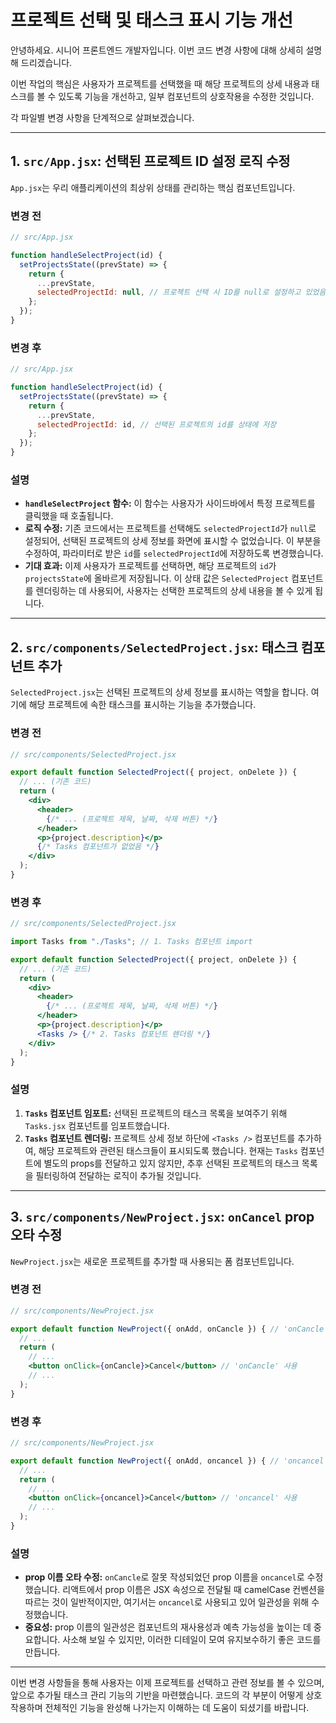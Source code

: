 
# 프로젝트 선택 및 태스크 표시 기능 개선

안녕하세요. 시니어 프론트엔드 개발자입니다. 이번 코드 변경 사항에 대해 상세히 설명해 드리겠습니다.

이번 작업의 핵심은 사용자가 프로젝트를 선택했을 때 해당 프로젝트의 상세 내용과 태스크를 볼 수 있도록 기능을 개선하고, 일부 컴포넌트의 상호작용을 수정한 것입니다.

각 파일별 변경 사항을 단계적으로 살펴보겠습니다.

---

## 1. `src/App.jsx`: 선택된 프로젝트 ID 설정 로직 수정

`App.jsx`는 우리 애플리케이션의 최상위 상태를 관리하는 핵심 컴포넌트입니다.

### 변경 전

```jsx
// src/App.jsx

function handleSelectProject(id) {
  setProjectsState((prevState) => {
    return {
      ...prevState,
      selectedProjectId: null, // 프로젝트 선택 시 ID를 null로 설정하고 있었음
    };
  });
}
```

### 변경 후

```jsx
// src/App.jsx

function handleSelectProject(id) {
  setProjectsState((prevState) => {
    return {
      ...prevState,
      selectedProjectId: id, // 선택된 프로젝트의 id를 상태에 저장
    };
  });
}
```

### 설명

- **`handleSelectProject` 함수:** 이 함수는 사용자가 사이드바에서 특정 프로젝트를 클릭했을 때 호출됩니다.
- **로직 수정:** 기존 코드에서는 프로젝트를 선택해도 `selectedProjectId`가 `null`로 설정되어, 선택된 프로젝트의 상세 정보를 화면에 표시할 수 없었습니다. 이 부분을 수정하여, 파라미터로 받은 `id`를 `selectedProjectId`에 저장하도록 변경했습니다.
- **기대 효과:** 이제 사용자가 프로젝트를 선택하면, 해당 프로젝트의 `id`가 `projectsState`에 올바르게 저장됩니다. 이 상태 값은 `SelectedProject` 컴포넌트를 렌더링하는 데 사용되어, 사용자는 선택한 프로젝트의 상세 내용을 볼 수 있게 됩니다.

---

## 2. `src/components/SelectedProject.jsx`: 태스크 컴포넌트 추가

`SelectedProject.jsx`는 선택된 프로젝트의 상세 정보를 표시하는 역할을 합니다. 여기에 해당 프로젝트에 속한 태스크를 표시하는 기능을 추가했습니다.

### 변경 전

```jsx
// src/components/SelectedProject.jsx

export default function SelectedProject({ project, onDelete }) {
  // ... (기존 코드)
  return (
    <div>
      <header>
        {/* ... (프로젝트 제목, 날짜, 삭제 버튼) */}
      </header>
      <p>{project.description}</p>
      {/* Tasks 컴포넌트가 없었음 */}
    </div>
  );
}
```

### 변경 후

```jsx
// src/components/SelectedProject.jsx

import Tasks from "./Tasks"; // 1. Tasks 컴포넌트 import

export default function SelectedProject({ project, onDelete }) {
  // ... (기존 코드)
  return (
    <div>
      <header>
        {/* ... (프로젝트 제목, 날짜, 삭제 버튼) */}
      </header>
      <p>{project.description}</p>
      <Tasks /> {/* 2. Tasks 컴포넌트 렌더링 */}
    </div>
  );
}
```

### 설명

1.  **`Tasks` 컴포넌트 임포트:** 선택된 프로젝트의 태스크 목록을 보여주기 위해 `Tasks.jsx` 컴포넌트를 임포트했습니다.
2.  **`Tasks` 컴포넌트 렌더링:** 프로젝트 상세 정보 하단에 `<Tasks />` 컴포넌트를 추가하여, 해당 프로젝트와 관련된 태스크들이 표시되도록 했습니다. 현재는 `Tasks` 컴포넌트에 별도의 props를 전달하고 있지 않지만, 추후 선택된 프로젝트의 태스크 목록을 필터링하여 전달하는 로직이 추가될 것입니다.

---

## 3. `src/components/NewProject.jsx`: `onCancel` prop 오타 수정

`NewProject.jsx`는 새로운 프로젝트를 추가할 때 사용되는 폼 컴포넌트입니다.

### 변경 전

```jsx
// src/components/NewProject.jsx

export default function NewProject({ onAdd, onCancle }) { // 'onCancle' 오타
  // ...
  return (
    // ...
    <button onClick={onCancle}>Cancel</button> // 'onCancle' 사용
    // ...
  );
}
```

### 변경 후

```jsx
// src/components/NewProject.jsx

export default function NewProject({ onAdd, oncancel }) { // 'oncancel'로 수정
  // ...
  return (
    // ...
    <button onClick={oncancel}>Cancel</button> // 'oncancel' 사용
    // ...
  );
}
```

### 설명

- **prop 이름 오타 수정:** `onCancle`로 잘못 작성되었던 prop 이름을 `oncancel`로 수정했습니다. 리액트에서 prop 이름은 JSX 속성으로 전달될 때 camelCase 컨벤션을 따르는 것이 일반적이지만, 여기서는 `oncancel`로 사용되고 있어 일관성을 위해 수정했습니다.
- **중요성:** prop 이름의 일관성은 컴포넌트의 재사용성과 예측 가능성을 높이는 데 중요합니다. 사소해 보일 수 있지만, 이러한 디테일이 모여 유지보수하기 좋은 코드를 만듭니다.

---

이번 변경 사항들을 통해 사용자는 이제 프로젝트를 선택하고 관련 정보를 볼 수 있으며, 앞으로 추가될 태스크 관리 기능의 기반을 마련했습니다. 코드의 각 부분이 어떻게 상호작용하며 전체적인 기능을 완성해 나가는지 이해하는 데 도움이 되셨기를 바랍니다.
